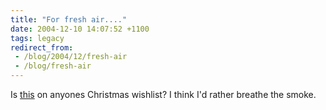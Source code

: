 ```yaml
---
title: "For fresh air...."
date: 2004-12-10 14:07:52 +1100
tags: legacy
redirect_from:
 - /blog/2004/12/fresh-air
 - /blog/fresh-air
---
```


Is <a href="http://www.totallyabsurd.com/toiletsnorkel.htm">this</a> on anyones Christmas wishlist? I think I'd rather breathe the smoke.

